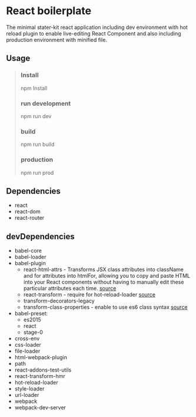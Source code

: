 React boilerplate
=================

The minimal stater-kit react application including dev environment with hot reload plugin to enable live-editing React Component and also including production environment with minified file.

## Usage
>### Install
> npm Install
>### run development
> npm run dev
>### build
> npm run build
>### production
> npm run prod

## Dependencies
- react
- react-dom
- react-router

## devDependencies
- babel-core
- babel-loader
- babel-plugin
  - react-html-attrs - Transforms JSX class attributes into className and for attributes into htmlFor, allowing you to copy and paste HTML into your React components without having to manually edit these particular attributes each time. [source](https://github.com/insin/babel-plugin-react-html-attrs)
  - react-transform - require for hot-reload-loader [source](https://github.com/gaearon/babel-plugin-react-transform)
  - transform-decorators-legacy
  - transform-class-properties - enable to use es6 class syntax [source](https://babeljs.io/docs/plugins/transform-class-properties/)
- babel-preset:
  - es2015
  - react
  - stage-0
- cross-env
- css-loader
- file-loader
- html-webpack-plugin
- path
- react-addons-test-utils
- react-transform-hmr
- hot-reload-loader
- style-loader
- url-loader
- webpack
- webpack-dev-server
